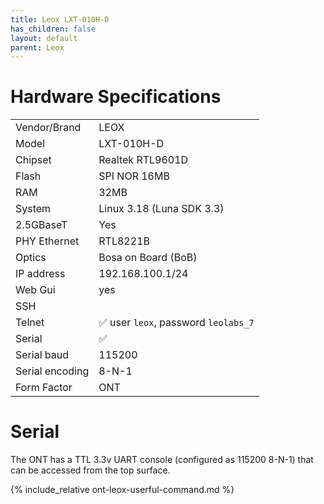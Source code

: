 ```yaml
---
title: Leox LXT-010H-D
has_children: false
layout: default
parent: Leox
---
```


# Hardware Specifications

|                 |                                      |
| --------------- | ------------------------------------ |
| Vendor/Brand    | LEOX                                 |
| Model           | LXT-010H-D                           |
| Chipset         | Realtek RTL9601D                     |
| Flash           | SPI NOR 16MB                         |
| RAM             | 32MB                                 |
| System          | Linux 3.18 (Luna SDK 3.3)            |
| 2.5GBaseT       | Yes                                  |
| PHY Ethernet    | RTL8221B                             |
| Optics          | Bosa on Board (BoB)                  |
| IP address      | 192.168.100.1/24                     |
| Web Gui         | yes                                  |
| SSH             |                                      |
| Telnet          | ✅ user `leox`, password `leolabs_7` |
| Serial          | ✅                                   |
| Serial baud     | 115200                               |
| Serial encoding | 8-N-1                                |
| Form Factor     | ONT                                  |

# Serial

The ONT has a TTL 3.3v UART console (configured as 115200 8-N-1) that can be accessed from the top surface.

{% include_relative ont-leox-userful-command.md %}

